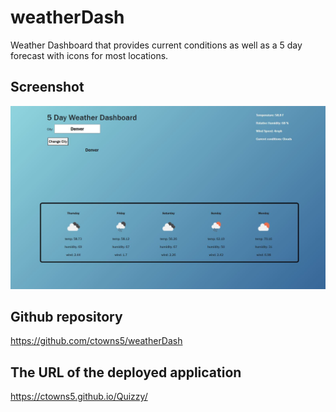 # weatherDash
Weather Dashboard that provides current conditions as well as a 5 day forecast with icons for most locations.

## Screenshot
![picture of the website](./assets/images/weatherdash.jpg)

## Github repository

https://github.com/ctowns5/weatherDash

## The URL of the deployed application

https://ctowns5.github.io/Quizzy/
